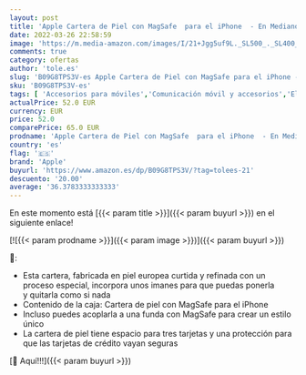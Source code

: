 ```yaml
---
layout: post
title: 'Apple Cartera de Piel con MagSafe  para el iPhone  - En Medianoche'
date: 2022-03-26 22:58:59
image: 'https://m.media-amazon.com/images/I/21+Jgg5uf9L._SL500_._SL400_.jpg'
comments: true
category: ofertas
author: 'tole.es'
slug: 'B09G8TPS3V-es Apple Cartera de Piel con MagSafe para el iPhone - En...'
sku: 'B09G8TPS3V-es'
tags: [ 'Accesorios para móviles','Comunicación móvil y accesorios','Electrónica','Fundas y carcasas para teléfonos móviles','apple','iphone', ]
actualPrice: 52.0 EUR
currency: EUR
price: 52.0
comparePrice: 65.0 EUR
prodname: 'Apple Cartera de Piel con MagSafe  para el iPhone  - En Medianoche'
country: 'es'
flag: '🇪🇸'
brand: 'Apple'
buyurl: 'https://www.amazon.es/dp/B09G8TPS3V/?tag=tolees-21'
descuento: '20.00'
average: '36.3783333333333'
---
```


En este momento está [{{< param title >}}]({{< param buyurl >}}) en el siguiente enlace!

[![{{< param prodname >}}]({{< param image >}})]({{< param buyurl >}})

🔎:

- Esta cartera, fabricada en piel europea curtida y refinada con un proceso especial, incorpora unos imanes para que puedas ponerla y quitarla como si nada
- Contenido de la caja: Cartera de piel con MagSafe para el iPhone
- Incluso puedes acoplarla a una funda con MagSafe para crear un estilo único
- La cartera de piel tiene espacio para tres tarjetas y una protección para que las tarjetas de crédito vayan seguras

[🛒 Aquí!!!]({{< param buyurl >}})
